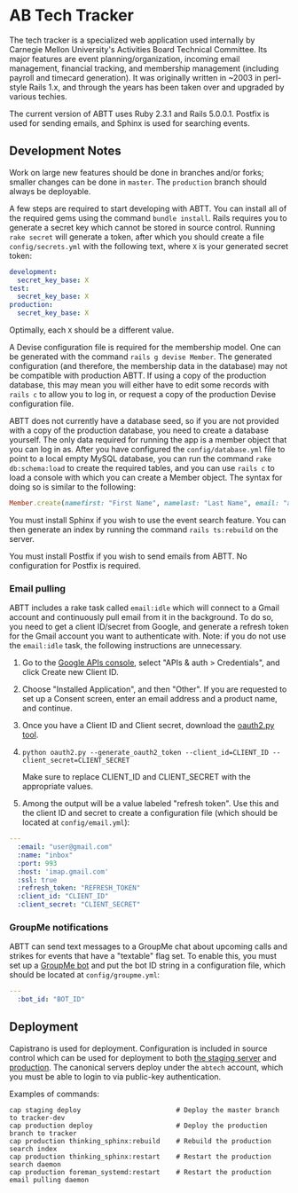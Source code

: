 # AB Tech Tracker

The tech tracker is a specialized web application used internally by Carnegie Mellon University's Activities Board Technical Committee. Its major features are event planning/organization, incoming email management, financial tracking, and membership management (including payroll and timecard generation). It was originally written in ~2003 in perl-style Rails 1.x, and through the years has been taken over and upgraded by various techies.

The current version of ABTT uses Ruby 2.3.1 and Rails 5.0.0.1. Postfix is used for sending emails, and Sphinx is used for searching events.

## Development Notes

Work on large new features should be done in branches and/or forks; smaller changes can be done in `master`. The `production` branch should always be deployable.

A few steps are required to start developing with ABTT. You can install all of the required gems using the command `bundle install`. Rails requires you to generate a secret key which cannot be stored in source control. Running `rake secret` will generate a token, after which you should create a file `config/secrets.yml` with the following text, where `X` is your generated secret token:

```yaml
development:
  secret_key_base: X
test:
  secret_key_base: X
production:
  secret_key_base: X
```

Optimally, each `X` should be a different value.

A Devise configuration file is required for the membership model. One can be generated with the command `rails g devise Member`. The generated configuration (and therefore, the membership data in the database) may not be compatible with production ABTT. If using a copy of the production database, this may mean you will either have to edit some records with `rails c` to allow you to log in, or request a copy of the production Devise configuration file.

ABTT does not currently have a database seed, so if you are not provided with a copy of the production database, you need to create a database yourself. The only data required for running the app is a member object that you can log in as. After you have configured the `config/database.yml` file to point to a local empty MySQL database, you can run the command `rake db:schema:load` to create the required tables, and you can use `rails c` to load a console with which you can create a Member object. The syntax for doing so is similar to the following:

```ruby
Member.create(namefirst: "First Name", namelast: "Last Name", email: "abtech@andrew.cmu.edu", phone: "5555555555", password: "password", password_confirmation: "password", payrate: 0.0, tracker_dev: true)
```

You must install Sphinx if you wish to use the event search feature. You can then generate an index by running the command `rails ts:rebuild` on the server.

You must install Postfix if you wish to send emails from ABTT. No configuration for Postfix is required.

### Email pulling

ABTT includes a rake task called `email:idle` which will connect to a Gmail account and continuously pull email from it in the background. To do so, you need to get a client ID/secret from Google, and generate a refresh token for the Gmail account you want to authenticate with. Note: if you do not use the `email:idle` task, the following instructions are unnecessary.

1. Go to the [Google APIs console](https://code.google.com/apis/console/), select "APIs & auth > Credentials", and click Create new Client ID.
2. Choose "Installed Application", and then "Other". If you are requested to set up a Consent screen, enter an email address and a product name, and continue.
3. Once you have a Client ID and Client secret, download the [oauth2.py tool](http://code.google.com/p/google-mail-oauth2-tools/wiki/OAuth2DotPyRunThrough).
4. `python oauth2.py --generate_oauth2_token --client_id=CLIENT_ID --client_secret=CLIENT_SECRET`
   
   Make sure to replace CLIENT_ID and CLIENT\_SECRET with the appropriate values.
5. Among the output will be a value labeled "refresh token". Use this and the client ID and secret to create a configuration file (which should be located at `config/email.yml`):

```yaml
---
  :email: "user@gmail.com"
  :name: "inbox"
  :port: 993
  :host: 'imap.gmail.com'
  :ssl: true
  :refresh_token: "REFRESH_TOKEN"
  :client_id: "CLIENT_ID"
  :client_secret: "CLIENT_SECRET"
```

### GroupMe notifications

ABTT can send text messages to a GroupMe chat about upcoming calls and strikes for events that have a "textable" flag set. To enable this, you must set up a [GroupMe bot](https://dev.groupme.com/) and put the bot ID string in a configuration file, which should be located at `config/groupme.yml`:

```yaml
---
  :bot_id: "BOT_ID"
```

## Deployment

Capistrano is used for deployment. Configuration is included in source control which can be used for deployment to both [the staging server](https://abtech.andrew.cmu.edu/tracker-staging/) and [production](https://abtech.andrew.cmu.edu/tracker/). The canonical servers deploy under the `abtech` account, which you must be able to login to via public-key authentication.

Examples of commands:
```shell
cap staging deploy                        # Deploy the master branch to tracker-dev
cap production deploy                     # Deploy the production branch to tracker
cap production thinking_sphinx:rebuild    # Rebuild the production search index
cap production thinking_sphinx:restart    # Restart the production search daemon
cap production foreman_systemd:restart    # Restart the production email pulling daemon
```
